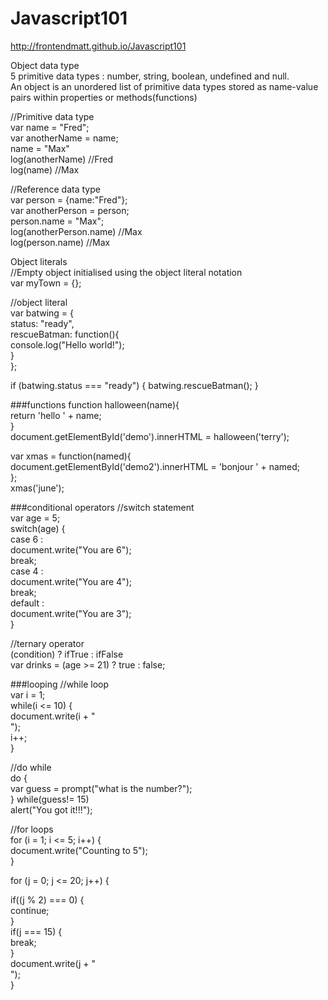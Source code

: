 # Javascript101
http://frontendmatt.github.io/Javascript101

Object data type <br />
5 primitive data types : number, string, boolean, undefined and null. <br />
An object is an unordered list of primitive data types stored as name-value pairs within properties or methods(functions) <br />

//Primitive data type <br />
var name = "Fred"; <br />
var anotherName = name; <br />
name = "Max" <br />
log(anotherName) //Fred <br />
log(name) //Max <br />

//Reference data type <br />
var person = {name:"Fred"}; <br />
var anotherPerson = person; <br />
person.name = "Max"; <br />
log(anotherPerson.name) //Max <br />
log(person.name) //Max <br />

Object literals <br />
//Empty object initialised using the object literal notation <br>
var myTown = {}; <br>

//object literal <br> 
var batwing = { <br>
	status: "ready", <br>
	rescueBatman: function(){ <br>
		console.log("Hello world!"); <br>
	} <br>
}; <br>

if (batwing.status === "ready") {
	batwing.rescueBatman();
}

###functions
function halloween(name){ <br />
  return 'hello ' + name; <br />
} <br />
document.getElementById('demo').innerHTML = halloween('terry'); <br />

var xmas = function(named){ <br />
  document.getElementById('demo2').innerHTML = 'bonjour ' + named; <br />
}; <br />
xmas('june'); <br />

###conditional operators 
//switch statement <br />
var age = 5; <br />
switch(age) { <br />
	case 6 : <br />
		document.write("You are 6"); <br />
		break; <br />
	case 4 : <br />
		document.write("You are 4"); <br />
		break; <br />
	default : <br />
		document.write("You are 3"); <br />
}

//ternary operator <br />
(condition) ? ifTrue : ifFalse <br />
var drinks = (age >= 21) ? true : false; <br />

###looping
//while loop <br />
var i = 1; <br />
while(i <= 10) { <br />
  document.write(i + "<br />"); <br />
  i++; <br />
} <br />

//do while <br />
do { <br />
  var guess = prompt("what is the number?"); <br />
} while(guess!= 15) <br />
alert("You got it!!!"); <br />

//for loops <br />
for (i = 1; i <= 5; i++) { <br />
  document.write("Counting to 5"); <br />
} <br />

for (j = 0; j <= 20; j++) { <br />
  
  if((j % 2) === 0) { <br />
    continue; <br />
  } <br />
  if(j === 15) { <br />
    break; <br />
  } <br />
  document.write(j + "<br />"); <br />
} <br />
